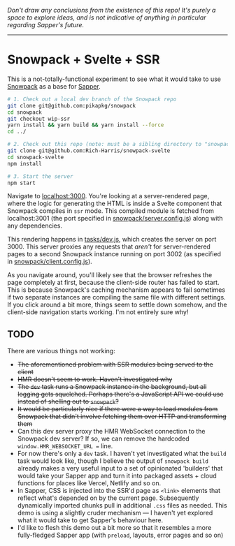 *Don't draw any conclusions from the existence of this repo! It's purely a space to explore ideas, and is not indicative of anything in particular regarding Sapper's future.*

---

# Snowpack + Svelte + SSR

This is a not-totally-functional experiment to see what it would take to use [Snowpack](https://www.snowpack.dev/) as a base for [Sapper](https://sapper.svelte.dev).

```bash
# 1. Check out a local dev branch of the Snowpack repo
git clone git@github.com:pikapkg/snowpack
cd snowpack
git checkout wip-ssr
yarn install && yarn build && yarn install --force
cd ../

# 2. Check out this repo (note: must be a sibling directory to "snowpack")
git clone git@github.com:Rich-Harris/snowpack-svelte
cd snowpack-svelte
npm install

# 3. Start the server
npm start
```

Navigate to [localhost:3000](http://localhost:3000). You're looking at a server-rendered page, where the logic for generating the HTML is inside a Svelte component that Snowpack compiles in `ssr` mode. This compiled module is fetched from localhost:3001 (the port specified in [snowpack/server.config.js](snowpack/server.config.js)) along with any dependencies.

This rendering happens in [tasks/dev.js](tasks/dev.js), which creates the server on port 3000. This server proxies any requests that *aren't* for server-rendered pages to a second Snowpack instance running on port 3002 (as specified in [snowpack/client.config.js](snowpack/client.config.js)).

As you navigate around, you'll likely see that the browser refreshes the page completely at first, because the client-side router has failed to start. This is because Snowpack's caching mechanism appears to fail sometimes if two separate instances are compiling the same file with different settings. If you click around a bit more, things seem to settle down somehow, and the client-side navigation starts working. I'm not entirely sure why!


## TODO

There are various things not working:

* ~~The aforementioned problem with SSR modules being served to the client~~
* ~~HMR doesn't seem to work. Haven't investigated why~~
* ~~The `dev` task runs a Snowpack instance in the background, but all logging gets squelched. Perhaps there's a JavaScript API we could use instead of shelling out to `snowpack`?~~
* ~~It would be particularly nice if there were a way to load modules from Snowpack that didn't involve fetching them over HTTP and transforming them~~
* Can this dev server proxy the HMR WebSocket connection to the Snowpack dev server? If so, we can remove the hardcoded `window.HMR_WEBSOCKET_URL =` line.
* For now there's only a `dev` task. I haven't yet investigated what the `build` task would look like, though I believe the output of `snowpack build` already makes a very useful input to a set of opinionated 'builders' that would take your Sapper app and turn it into packaged assets + cloud functions for places like Vercel, Netlify and so on.
* In Sapper, CSS is injected into the SSR'd page as `<link>` elements that reflect what's depended on by the current page. Subsequently dynamically imported chunks pull in additional `.css` files as needed. This demo is using a slightly cruder mechanism — I haven't yet explored what it would take to get Sapper's behaviour here.
* I'd like to flesh this demo out a bit more so that it resembles a more fully-fledged Sapper app (with `preload`, layouts, error pages and so on)
